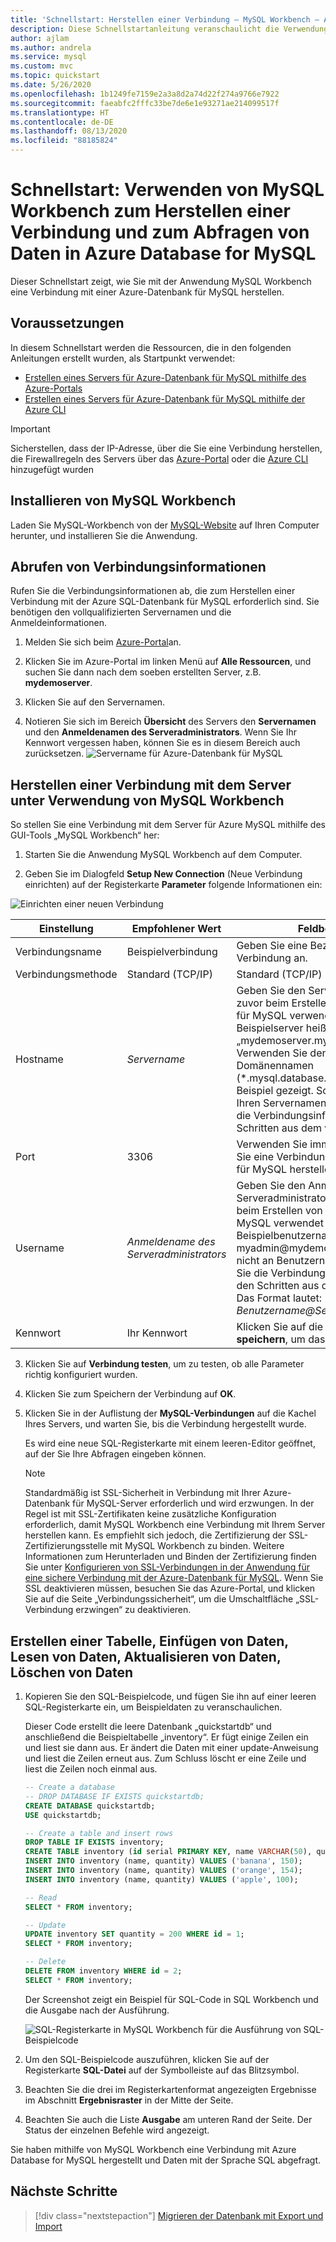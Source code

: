 ```yaml
---
title: 'Schnellstart: Herstellen einer Verbindung – MySQL Workbench – Azure Database for MySQL'
description: Diese Schnellstartanleitung veranschaulicht die Verwendung von MySQL Workbench – einem Tool, mit dem Sie eine Verbindung mit Azure-Datenbank für MySQL herstellen und Daten daraus abfragen können.
author: ajlam
ms.author: andrela
ms.service: mysql
ms.custom: mvc
ms.topic: quickstart
ms.date: 5/26/2020
ms.openlocfilehash: 1b1249fe7159e2a3a8d2a74d22f274a9766e7922
ms.sourcegitcommit: faeabfc2fffc33be7de6e1e93271ae214099517f
ms.translationtype: HT
ms.contentlocale: de-DE
ms.lasthandoff: 08/13/2020
ms.locfileid: "88185824"
---
```

# <a name="quickstart-use-mysql-workbench-to-connect-and-query-data-in-azure-database-for-mysql"></a>Schnellstart: Verwenden von MySQL Workbench zum Herstellen einer Verbindung und zum Abfragen von Daten in Azure Database for MySQL

Dieser Schnellstart zeigt, wie Sie mit der Anwendung MySQL Workbench eine Verbindung mit einer Azure-Datenbank für MySQL herstellen.

## <a name="prerequisites"></a>Voraussetzungen

In diesem Schnellstart werden die Ressourcen, die in den folgenden Anleitungen erstellt wurden, als Startpunkt verwendet:
- [Erstellen eines Servers für Azure-Datenbank für MySQL mithilfe des Azure-Portals](./quickstart-create-mysql-server-database-using-azure-portal.md)
- [Erstellen eines Servers für Azure-Datenbank für MySQL mithilfe der Azure CLI](./quickstart-create-mysql-server-database-using-azure-cli.md)

> [!IMPORTANT] 
> Sicherstellen, dass der IP-Adresse, über die Sie eine Verbindung herstellen, die Firewallregeln des Servers über das [Azure-Portal](./howto-manage-firewall-using-portal.md) oder die [Azure CLI](./howto-manage-firewall-using-cli.md) hinzugefügt wurden

## <a name="install-mysql-workbench"></a>Installieren von MySQL Workbench
Laden Sie MySQL-Workbench von der [MySQL-Website](https://dev.mysql.com/downloads/workbench/) auf Ihren Computer herunter, und installieren Sie die Anwendung.

## <a name="get-connection-information"></a>Abrufen von Verbindungsinformationen
Rufen Sie die Verbindungsinformationen ab, die zum Herstellen einer Verbindung mit der Azure SQL-Datenbank für MySQL erforderlich sind. Sie benötigen den vollqualifizierten Servernamen und die Anmeldeinformationen.

1. Melden Sie sich beim [Azure-Portal](https://portal.azure.com/)an.

2. Klicken Sie im Azure-Portal im linken Menü auf **Alle Ressourcen**, und suchen Sie dann nach dem soeben erstellten Server, z.B. **mydemoserver**.

3. Klicken Sie auf den Servernamen.

4. Notieren Sie sich im Bereich **Übersicht** des Servers den **Servernamen** und den **Anmeldenamen des Serveradministrators**. Wenn Sie Ihr Kennwort vergessen haben, können Sie es in diesem Bereich auch zurücksetzen.
 ![Servername für Azure-Datenbank für MySQL](./media/connect-php/1_server-overview-name-login.png)

## <a name="connect-to-the-server-by-using-mysql-workbench"></a>Herstellen einer Verbindung mit dem Server unter Verwendung von MySQL Workbench 
So stellen Sie eine Verbindung mit dem Server für Azure MySQL mithilfe des GUI-Tools „MySQL Workbench“ her:

1.    Starten Sie die Anwendung MySQL Workbench auf dem Computer. 

2.    Geben Sie im Dialogfeld **Setup New Connection** (Neue Verbindung einrichten) auf der Registerkarte **Parameter** folgende Informationen ein:

![Einrichten einer neuen Verbindung](./media/connect-workbench/2-setup-new-connection.png)

| **Einstellung** | **Empfohlener Wert** | **Feldbeschreibung** |
|---|---|---|
|    Verbindungsname | Beispielverbindung | Geben Sie eine Bezeichnung für diese Verbindung an. |
| Verbindungsmethode | Standard (TCP/IP) | Standard (TCP/IP) ist ausreichend. |
| Hostname | *Servername* | Geben Sie den Servernamen an, den Sie zuvor beim Erstellen von Azure-Datenbank für MySQL verwendet haben. Unser Beispielserver heißt „mydemoserver.mysql.database.azure.com“. Verwenden Sie den vollqualifizierten Domänennamen (\*.mysql.database.azure.com), wie im Beispiel gezeigt. Sollten Sie sich nicht an Ihren Servernamen erinnern, ermitteln Sie die Verbindungsinformationen gemäß den Schritten aus dem vorherigen Abschnitt.  |
| Port | 3306 | Verwenden Sie immer den Port 3306, wenn Sie eine Verbindung mit Azure-Datenbank für MySQL herstellen. |
| Username |  *Anmeldename des Serveradministrators* | Geben Sie den Anmeldename des Serveradministrators ein, den Sie zuvor beim Erstellen von Azure-Datenbank für MySQL verwendet haben. Unser Beispielbenutzername lautet myadmin@mydemoserver. Sollten Sie sich nicht an Benutzernamen erinnern, ermitteln Sie die Verbindungsinformationen gemäß den Schritten aus dem vorherigen Abschnitt. Das Format lautet: *Benutzername\@Servername*.
| Kennwort | Ihr Kennwort | Klicken Sie auf die Schaltfläche **In Vault speichern**, um das Kennwort zu speichern. |

3.   Klicken Sie auf **Verbindung testen**, um zu testen, ob alle Parameter richtig konfiguriert wurden. 

4.   Klicken Sie zum Speichern der Verbindung auf **OK**. 

5.   Klicken Sie in der Auflistung der **MySQL-Verbindungen** auf die Kachel Ihres Servers, und warten Sie, bis die Verbindung hergestellt wurde.

        Es wird eine neue SQL-Registerkarte mit einem leeren-Editor geöffnet, auf der Sie Ihre Abfragen eingeben können.
    
        > [!NOTE]
        > Standardmäßig ist SSL-Sicherheit in Verbindung mit Ihrer Azure-Datenbank für MySQL-Server erforderlich und wird erzwungen. In der Regel ist mit SSL-Zertifikaten keine zusätzliche Konfiguration erforderlich, damit MySQL Workbench eine Verbindung mit Ihrem Server herstellen kann. Es empfiehlt sich jedoch, die Zertifizierung der SSL-Zertifizierungsstelle mit MySQL Workbench zu binden. Weitere Informationen zum Herunterladen und Binden der Zertifizierung finden Sie unter [Konfigurieren von SSL-Verbindungen in der Anwendung für eine sichere Verbindung mit der Azure-Datenbank für MySQL](./howto-configure-ssl.md).  Wenn Sie SSL deaktivieren müssen, besuchen Sie das Azure-Portal, und klicken Sie auf die Seite „Verbindungssicherheit“, um die Umschaltfläche „SSL-Verbindung erzwingen“ zu deaktivieren.

## <a name="create-a-table-insert-data-read-data-update-data-delete-data"></a>Erstellen einer Tabelle, Einfügen von Daten, Lesen von Daten, Aktualisieren von Daten, Löschen von Daten
1. Kopieren Sie den SQL-Beispielcode, und fügen Sie ihn auf einer leeren SQL-Registerkarte ein, um Beispieldaten zu veranschaulichen.

    Dieser Code erstellt die leere Datenbank „quickstartdb“ und anschließend die Beispieltabelle „inventory“. Er fügt einige Zeilen ein und liest sie dann aus. Er ändert die Daten mit einer update-Anweisung und liest die Zeilen erneut aus. Zum Schluss löscht er eine Zeile und liest die Zeilen noch einmal aus.
    
    ```sql
    -- Create a database
    -- DROP DATABASE IF EXISTS quickstartdb;
    CREATE DATABASE quickstartdb;
    USE quickstartdb;
    
    -- Create a table and insert rows
    DROP TABLE IF EXISTS inventory;
    CREATE TABLE inventory (id serial PRIMARY KEY, name VARCHAR(50), quantity INTEGER);
    INSERT INTO inventory (name, quantity) VALUES ('banana', 150);
    INSERT INTO inventory (name, quantity) VALUES ('orange', 154);
    INSERT INTO inventory (name, quantity) VALUES ('apple', 100);
    
    -- Read
    SELECT * FROM inventory;
    
    -- Update
    UPDATE inventory SET quantity = 200 WHERE id = 1;
    SELECT * FROM inventory;
    
    -- Delete
    DELETE FROM inventory WHERE id = 2;
    SELECT * FROM inventory;
    ```

    Der Screenshot zeigt ein Beispiel für SQL-Code in SQL Workbench und die Ausgabe nach der Ausführung.
    
    ![SQL-Registerkarte in MySQL Workbench für die Ausführung von SQL-Beispielcode](media/connect-workbench/3-workbench-sql-tab.png)

2. Um den SQL-Beispielcode auszuführen, klicken Sie auf der Registerkarte **SQL-Datei** auf der Symbolleiste auf das Blitzsymbol.
3. Beachten Sie die drei im Registerkartenformat angezeigten Ergebnisse im Abschnitt **Ergebnisraster** in der Mitte der Seite. 
4. Beachten Sie auch die Liste **Ausgabe** am unteren Rand der Seite. Der Status der einzelnen Befehle wird angezeigt. 

Sie haben mithilfe von MySQL Workbench eine Verbindung mit Azure Database for MySQL hergestellt und Daten mit der Sprache SQL abgefragt.

## <a name="next-steps"></a>Nächste Schritte
> [!div class="nextstepaction"]
> [Migrieren der Datenbank mit Export und Import](./concepts-migrate-import-export.md)
